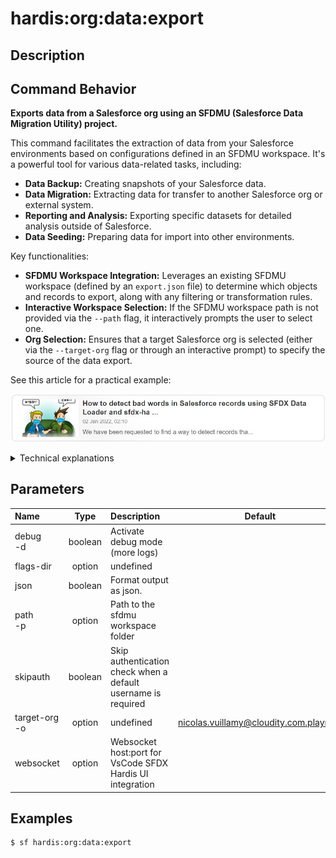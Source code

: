 <!-- This file has been generated with command 'sf hardis:doc:plugin:generate'. Please do not update it manually or it may be overwritten -->
# hardis:org:data:export

## Description


## Command Behavior

**Exports data from a Salesforce org using an SFDMU (Salesforce Data Migration Utility) project.**

This command facilitates the extraction of data from your Salesforce environments based on configurations defined in an SFDMU workspace. It's a powerful tool for various data-related tasks, including:

- **Data Backup:** Creating snapshots of your Salesforce data.
- **Data Migration:** Extracting data for transfer to another Salesforce org or external system.
- **Reporting and Analysis:** Exporting specific datasets for detailed analysis outside of Salesforce.
- **Data Seeding:** Preparing data for import into other environments.

Key functionalities:

- **SFDMU Workspace Integration:** Leverages an existing SFDMU workspace (defined by an `export.json` file) to determine which objects and records to export, along with any filtering or transformation rules.
- **Interactive Workspace Selection:** If the SFDMU workspace path is not provided via the `--path` flag, it interactively prompts the user to select one.
- **Org Selection:** Ensures that a target Salesforce org is selected (either via the `--target-org` flag or through an interactive prompt) to specify the source of the data export.

See this article for a practical example:

[![How to detect bad words in Salesforce records using SFDX Data Loader and sfdx-hardis](https://github.com/hardisgroupcom/sfdx-hardis/raw/main/docs/assets/images/article-badwords.jpg)](https://nicolas.vuillamy.fr/how-to-detect-bad-words-in-salesforce-records-using-sfdx-data-loader-and-sfdx-hardis-171db40a9bac)

<details>
<summary>Technical explanations</summary>

The command's technical implementation relies heavily on the SFDMU plugin:

- **SFDMU Integration:** It acts as a wrapper around the `sfdmu` plugin, which performs the actual data export operations. The command provides an assisted interface for SFDMU execution.
- **`exportData` Utility:** The core logic for executing the SFDMU export process is encapsulated within the `exportData` utility function, which takes the SFDMU workspace path and the source username as arguments.
- **Interactive Prompts:** Uses `selectDataWorkspace` to allow the user to choose an SFDMU project and `promptOrgUsernameDefault` for selecting the source Salesforce org when not running in a CI environment.
- **Environment Awareness:** Checks the `isCI` flag to determine whether to run in an interactive mode (prompting for user input) or a non-interactive mode (relying solely on command-line flags).
- **Required Plugin:** It explicitly lists `sfdmu` as a required plugin, ensuring that the necessary dependency is in place before execution.
</details>


## Parameters

|Name|Type|Description|Default|Required|Options|
|:---|:--:|:----------|:-----:|:------:|:-----:|
|debug<br/>-d|boolean|Activate debug mode (more logs)||||
|flags-dir|option|undefined||||
|json|boolean|Format output as json.||||
|path<br/>-p|option|Path to the sfdmu workspace folder||||
|skipauth|boolean|Skip authentication check when a default username is required||||
|target-org<br/>-o|option|undefined|nicolas.vuillamy@cloudity.com.playnico|||
|websocket|option|Websocket host:port for VsCode SFDX Hardis UI integration||||

## Examples

```shell
$ sf hardis:org:data:export
```


